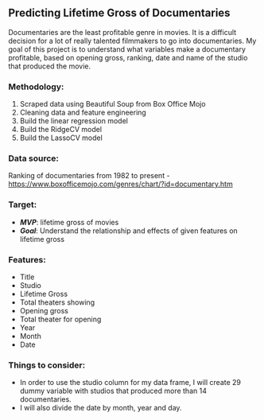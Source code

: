 ## Predicting Lifetime Gross of Documentaries 

Documentaries are the least profitable genre in movies. It is a difficult decision for a lot of really talented filmmakers to go into documentaries. My goal of this project is to understand what variables make a documentary profitable, based on opening gross, ranking, date and name of the studio that produced the movie. 

### Methodology:

1. Scraped data using Beautiful Soup from Box Office Mojo
2. Cleaning data and feature engineering
3. Build the linear regression model
4. Build the RidgeCV model 
5. Build the LassoCV model 

### Data source: 

Ranking of documentaries from 1982 to present - https://www.boxofficemojo.com/genres/chart/?id=documentary.htm

### Target:

- ***MVP***: lifetime gross of movies 
- ***Goal***: Understand the relationship and effects of given features on lifetime gross

### Features:

- Title
- Studio
- Lifetime Gross
- Total theaters showing 
- Opening gross 
- Total theater for opening 
- Year
- Month
- Date 

### Things to consider: 

- In order to use the studio column for my data frame, I will create 29 dummy variable with studios that produced more than 14 documentaries.  
- I will also divide the date by month, year and day. 
